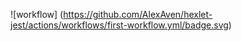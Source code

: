 ![workflow]
(https://github.com/AlexAven/hexlet-jest/actions/workflows/first-workflow.yml/badge.svg)
